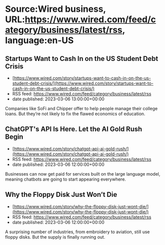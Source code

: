 # Source:Wired business, URL:https://www.wired.com/feed/category/business/latest/rss, language:en-US

## Startups Want to Cash In on the US Student Debt Crisis
 - [https://www.wired.com/story/startups-want-to-cash-in-on-the-us-student-debt-crisis/](https://www.wired.com/story/startups-want-to-cash-in-on-the-us-student-debt-crisis/)
 - RSS feed: https://www.wired.com/feed/category/business/latest/rss
 - date published: 2023-03-06 13:00:00+00:00

Companies like SoFi and Chipper offer to help people manage their college loans. But they’re not likely to fix the flawed economics of education.

## ChatGPT's API Is Here. Let the AI Gold Rush Begin
 - [https://www.wired.com/story/chatgpt-api-ai-gold-rush/](https://www.wired.com/story/chatgpt-api-ai-gold-rush/)
 - RSS feed: https://www.wired.com/feed/category/business/latest/rss
 - date published: 2023-03-06 12:00:00+00:00

Businesses can now get paid for services built on the large language model, meaning chatbots are going to start appearing everywhere.

## Why the Floppy Disk Just Won’t Die
 - [https://www.wired.com/story/why-the-floppy-disk-just-wont-die/](https://www.wired.com/story/why-the-floppy-disk-just-wont-die/)
 - RSS feed: https://www.wired.com/feed/category/business/latest/rss
 - date published: 2023-03-06 12:00:00+00:00

A surprising number of industries, from embroidery to aviation, still use floppy disks. But the supply is finally running out.

